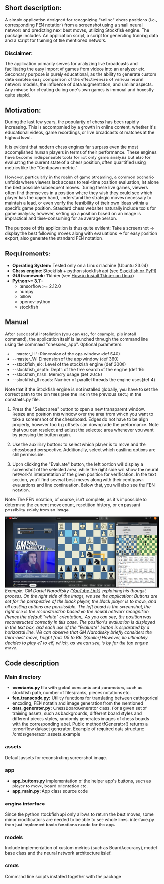 ## Short description:
A simple application designed for recognizing "online" chess positions (i.e., corresponding FEN notation) from a screenshot using a small neural network and predicting next best moves, utilizing Stockfish engine. The package includes: An application script, a script for generating training data and a script for training of the mentioned network.

### Disclaimer:
The application primarily serves for analyzing live broadcasts and facilitating the easy import of games from videos into an analyzer etc. Secondary purpose is purely educational, as the ability to generate custom data enables easy comparison of the effectiveness of various neural network models, the influence of data augmentation, and similar aspects. Any misuse for cheating during one's own games is immoral and honestly quite stupid.


## Motivation:
During the last few years, the popularity of chess has been rapidly increasing. This is accompanied by a growth in online content, whether it's educational videos, game recordings, or live broadcasts of matches at the highest level.

It is evident that modern chess engines far surpass even the most accomplished human players in terms of their performance. These engines have become indispensable tools for not only game analysis but also for evaluating the current state of a chess position, often quantified using metrics like the "Centipawn metric."

However, particularly in the realm of game streaming, a common scenario unfolds where viewers lack access to real-time position evaluation, let alone the best possible subsequent moves. During these live games, viewers often find themselves in a position where they wish they could see which player has the upper hand, understand the strategic moves necessary to maintain a lead, or even verify the feasibility of their own ideas within a specific game position. Standard chess websites naturally include tools for game analysis; however, setting up a position based on an image is impractical and time-consuming for an average person.

The purpose of this application is thus quite evident: Take a screenshot -> display the best following moves along with evaluations -> for easy position export, also generate the standard FEN notation.



## Requirements:

- **Operating System:** Tested only on a Linux machine (Ubuntu 23.04)
- **Chess engine:** Stockfish + python stockfish api (see [Stockfish on PyPI](https://pypi.org/project/stockfish/))
- **GUI framework:** Tkinter (see [How to Install Tkinter on Linux](https://www.geeksforgeeks.org/how-to-install-tkinter-on-linux/))
- **Python>= 3.11:**
  - tensorflow >= 2.12.0
  - numpy
  - pillow
  - opencv-python
  - stockfish

## Manual
After successful installation (you can use, for example, pip install command), the application itself is launched through the command line using the command "chessrec_app". Optional parameters:

  -  &#45;&#45;master_H": Dimension of the app window (def 540)
  -  &#45;&#45;master_W: Dimension of the app window (def 360)
  -  &#45;&#45;stockfish_elo: Level of the stockfish engine (def 3000)
  -  &#45;&#45;stockfish_depth: Depth of the tree search of the engine (def 16)
  -  &#45;&#45;stockfish_hash: Memory usage (def 2048)
  -  &#45;&#45;stockfish_threads: Number of parallel threads the engine uses(def 4)

Note that if the Stockfish engine is not installed globally, you have to set the correct path to the bin files (see the link in the previous sect.) in the constants.py file.

1. Press the "Select area" button to open a new transparent window. Resize and position this window over the area from which you want to take a screenshot of the chessboard. Edges do not have to be align properly, however too big offsets can downgrade the preformance. Note that you can reselect and adjust the selected area whenever you want by pressing the button again.

2. Use the auxiliary buttons to select which player is to move and the chessboard perspective. Additionally, select which castling options are still permissible.

3. Upon clicking the "Evaluate" button, the left portion will display a screenshot of the selected area, while the right side will show the neural network's interpretation of the given position for verification. In the text section, you'll find several best moves along with their centipawn evaluations and line continuation. Below that, you will also see the FEN notation.

Note: The FEN notation, of course, isn't complete, as it's impossible to determine the current move count, repetition history, or en passant possibility solely from an image.

![Example Image](example.png)
*Example: GM Daniel Naroditsky ([YouTube Link](https://www.youtube.com/watch?v=bFLEuc7G7YA)) explaining his thought process. On the right side of the image, we see the application: Buttons are set for the perspective of the black player, the black player is to move, and all castling options are permissible. The left board is the screenshot, the right one is the reconstruction based on the neural network recognition (hence the default "white" orientation). As you can see, the position was reconstructed correctly in this case. The position's evaluation is displayed in the text box, and each use of the "Evaluate" button is separated by a horizontal line. We can observe that GM Naroditsky briefly considers the third-best move, knight from D5 to B6. (Spoiler) However, he ultimately decides to play e7 to e6, which, as we can see, is by far the top engine move.*


## Code description

### Main directory
- **constants.py** file with global constants and parameters, such as stockfish path, number of files/ranks, pieces notations etc.
- **fen_transcode.py:** Utilitiy functions for translating between cathegorical encoding, FEN notatin and image generation from the mentioned
- **data_generator.py:** ChessBoardGenerator class. For a given set of training assets, such as backgrounds, different board styles and different pieces styles, randomly generates images of chess boards with the corresponding label. Public method tfGenerator() returns a tensorflow dataset generator. Example of required data structure: /cmds/generator_assets_example

### assets
Default assets for reconstruting screenshot image.

### app
- **app_buttons.py** implementation of the helper app's buttons, such as player to move, board orientation etc.
- **app_main.py:** App class source code

### engine interface
Since the python stockfish api only allows to return the best moves, some minor modifications are needed to be able to see whole lines. interface.py then just implement basic functions neede for the app.

### models
Include implementation of custom metrics (such as BoardAccuracy), model base class and the neural network architecture itslef.

### cmds
Command line scripts installed together with the package








